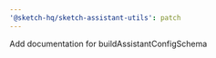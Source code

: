 ```yaml
---
'@sketch-hq/sketch-assistant-utils': patch
---
```


Add documentation for buildAssistantConfigSchema
